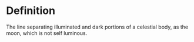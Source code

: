 # Definition

The line separating illuminated and dark portions of a celestial body,
as the moon, which is not self luminous.
